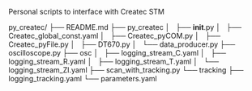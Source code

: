 Personal scripts to interface with Createc STM

py_createc/
├── README.md
├── py_createc
│   ├── __init__.py
│   ├── Createc_global_const.yaml
│   ├── Createc_pyCOM.py
│   ├── Createc_pyFile.py
│   ├── DT670.py
│   └── data_producer.py
├── oscilloscope.py
├── osc
│   ├── logging_stream_C.yaml
│   ├── logging_stream_R.yaml
│   ├── logging_stream_T.yaml
│   └── logging_stream_ZI.yaml
├── scan_with_tracking.py
└── tracking
    ├── logging_tracking.yaml
    └── parameters.yaml